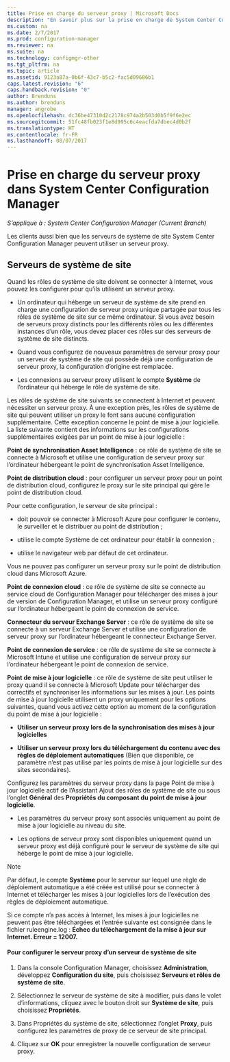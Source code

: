 ```yaml
---
title: Prise en charge du serveur proxy | Microsoft Docs
description: "En savoir plus sur la prise en charge de System Center Configuration Manager pour les serveurs proxy utilisés par les clients et les serveurs de système de site."
ms.custom: na
ms.date: 2/7/2017
ms.prod: configuration-manager
ms.reviewer: na
ms.suite: na
ms.technology: configmgr-other
ms.tgt_pltfrm: na
ms.topic: article
ms.assetid: 9123a87a-0b6f-43c7-b5c2-fac5d09686b1
caps.latest.revision: "6"
caps.handback.revision: "0"
author: Brenduns
ms.author: brenduns
manager: angrobe
ms.openlocfilehash: dc36be47310d2c2178c974a2b503d0b5f9f6e2ec
ms.sourcegitcommit: 51fc48fb023f1e8d995c6c4eacfda7dbec4d0b2f
ms.translationtype: HT
ms.contentlocale: fr-FR
ms.lasthandoff: 08/07/2017
---
```

# <a name="proxy-server-support-in-system-center-configuration-manager"></a>Prise en charge du serveur proxy dans System Center Configuration Manager

*S’applique à : System Center Configuration Manager (Current Branch)*

Les clients aussi bien que les serveurs de système de site System Center Configuration Manager peuvent utiliser un serveur proxy.  

## <a name="site-system-servers"></a>Serveurs de système de site  
Quand les rôles de système de site doivent se connecter à Internet, vous pouvez les configurer pour qu’ils utilisent un serveur proxy.  

-   Un ordinateur qui héberge un serveur de système de site prend en charge une configuration de serveur proxy unique partagée par tous les rôles de système de site sur ce même ordinateur. Si vous avez besoin de serveurs proxy distincts pour les différents rôles ou les différentes instances d’un rôle, vous devez placer ces rôles sur des serveurs de système de site distincts.  

-   Quand vous configurez de nouveaux paramètres de serveur proxy pour un serveur de système de site qui possède déjà une configuration de serveur proxy, la configuration d’origine est remplacée.  

-   Les connexions au serveur proxy utilisent le compte **Système** de l’ordinateur qui héberge le rôle de système de site.  

Les rôles de système de site suivants se connectent à Internet et peuvent nécessiter un serveur proxy.  À une exception près, les rôles de système de site qui peuvent utiliser un proxy le font sans aucune configuration supplémentaire. Cette exception concerne le point de mise à jour logicielle. La liste suivante contient des informations sur les configurations supplémentaires exigées par un point de mise à jour logicielle :  

**Point de synchronisation Asset Intelligence** : ce rôle de système de site se connecte à Microsoft et utilise une configuration de serveur proxy sur l’ordinateur hébergeant le point de synchronisation Asset Intelligence.  

**Point de distribution cloud** : pour configurer un serveur proxy pour un point de distribution cloud, configurez le proxy sur le site principal qui gère le point de distribution cloud.  

Pour cette configuration, le serveur de site principal :  

-   doit pouvoir se connecter à Microsoft Azure pour configurer le contenu, le surveiller et le distribuer au point de distribution ;  

-   utilise le compte Système de cet ordinateur pour établir la connexion ;  

-   utilise le navigateur web par défaut de cet ordinateur.  

Vous ne pouvez pas configurer un serveur proxy sur le point de distribution cloud dans Microsoft Azure.  

**Point de connexion cloud** : ce rôle de système de site se connecte au service cloud de Configuration Manager pour télécharger des mises à jour de version de Configuration Manager, et utilise un serveur proxy configuré sur l’ordinateur hébergeant le point de connexion de service.  

**Connecteur du serveur Exchange Server** : ce rôle de système de site se connecte à un serveur Exchange Server et utilise une configuration de serveur proxy sur l’ordinateur hébergeant le connecteur Exchange Server.  

**Point de connexion de service** : ce rôle de système de site se connecte à Microsoft Intune et utilise une configuration de serveur proxy sur l’ordinateur hébergeant le point de connexion de service.  

**Point de mise à jour logicielle** : ce rôle de système de site peut utiliser le proxy quand il se connecte à Microsoft Update pour télécharger des correctifs et synchroniser les informations sur les mises à jour. Les points de mise à jour logicielle utilisent un proxy uniquement pour les options suivantes, quand vous activez cette option au moment de la configuration du point de mise à jour logicielle :  

-   **Utiliser un serveur proxy lors de la synchronisation des mises à jour logicielles**  

-   **Utiliser un serveur proxy lors du téléchargement du contenu avec des règles de déploiement automatiques** (Bien que disponible, ce paramètre n’est pas utilisé par les points de mise à jour logicielle sur des sites secondaires).  

Configurez les paramètres du serveur proxy dans la page Point de mise à jour logicielle actif de l’Assistant Ajout des rôles de système de site ou sous l’onglet **Général** des **Propriétés du composant du point de mise à jour logicielle**.  

-   Les paramètres du serveur proxy sont associés uniquement au point de mise à jour logicielle au niveau du site.  

-   Les options de serveur proxy sont disponibles uniquement quand un serveur proxy est déjà configuré pour le serveur de système de site qui héberge le point de mise à jour logicielle.  

> [!NOTE]  
>  Par défaut, le compte **Système** pour le serveur sur lequel une règle de déploiement automatique a été créée est utilisé pour se connecter à Internet et télécharger les mises à jour logicielles lors de l’exécution des règles de déploiement automatique.  
>   
>  Si ce compte n’a pas accès à Internet, les mises à jour logicielles ne peuvent pas être téléchargées et l’entrée suivante est consignée dans le fichier ruleengine.log : **Échec du téléchargement de la mise à jour sur Internet. Erreur = 12007.**  

#### <a name="to-set-up-the-proxy-server-for-a-site-system-server"></a>Pour configurer le serveur proxy d’un serveur de système de site  

1.  Dans la console Configuration Manager, choisissez **Administration**, développez **Configuration du site**, puis choisissez **Serveurs et rôles de système de site**.  

2.  Sélectionnez le serveur de système de site à modifier, puis dans le volet d’informations, cliquez avec le bouton droit sur **Système de site**, puis choisissez **Propriétés**.  

3.  Dans Propriétés du système de site, sélectionnez l’onglet **Proxy**, puis configurez les paramètres de proxy de ce serveur de site principal.  

4.  Cliquez sur **OK** pour enregistrer la nouvelle configuration de serveur proxy.  
